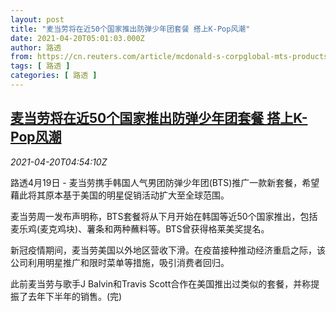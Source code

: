 ```yaml
---
layout: post
title: "麦当劳将在近50个国家推出防弹少年团套餐 搭上K-Pop风潮"
date: 2021-04-20T05:01:03.000Z
author: 路透
from: https://cn.reuters.com/article/mcdonald-s-corpglobal-mts-products-0420-idCNKBS2C70D1
tags: [ 路透 ]
categories: [ 路透 ]
---
```

<!--1618894863000-->
[麦当劳将在近50个国家推出防弹少年团套餐 搭上K-Pop风潮](https://cn.reuters.com/article/mcdonald-s-corpglobal-mts-products-0420-idCNKBS2C70D1)
------

<div>
<div><i>2021-04-20T04:54:10Z</i></div><p>路透4月19日 - 麦当劳携手韩国人气男团防弹少年团(BTS)推广一款新套餐，希望藉此将其原本基于美国的明星促销活动扩大至全球范围。</p><p>麦当劳周一发布声明称，BTS套餐将从下月开始在韩国等近50个国家推出，包括麦乐鸡(麦克鸡块)、薯条和两种蘸料等。BTS曾获得格莱美奖提名。</p><p>新冠疫情期间，麦当劳美国以外地区营收下滑。在疫苗接种推动经济重启之际，该公司利用明星推广和限时菜单等措施，吸引消费者回归。</p><p>此前麦当劳与歌手J Balvin和Travis Scott合作在美国推出过类似的套餐，并称提振了去年下半年的销售。(完)</p>
</div>
